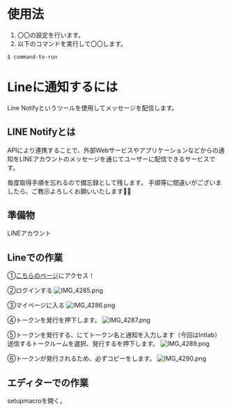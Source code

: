 # 使用法

1. 〇〇の設定を行います。
2. 以下のコマンドを実行して〇〇します。

```bash
$ command-to-run
```
# Lineに通知するには
Line Notifyというツールを使用してメッセージを配信します。

## LINE Notifyとは
APIにより連携することで、外部Webサービスやアプリケーションなどからの通知をLINEアカウントのメッセージを通じてユーザーに配信できるサービスです。

毎度取得手順を忘れるので備忘録として残します。
手順等に間違いがございましたら、ご教示よろしくお願いいたします🙇‍♀️

## 準備物
LINEアカウント

## Lineでの作業
①[こちらのページ](https://notify-bot.line.me/ja/)にアクセス！

②ログインする
![IMG_4285.png](https://qiita-image-store.s3.ap-northeast-1.amazonaws.com/0/453711/5e6237ca-fc38-e300-14d8-4948b401b623.png)

③マイページに入る
![IMG_4286.png](https://qiita-image-store.s3.ap-northeast-1.amazonaws.com/0/453711/79928e12-6732-6958-3864-0ed3e65a980c.png)

④トークンを発行を押下します。
![IMG_4287.png](https://qiita-image-store.s3.ap-northeast-1.amazonaws.com/0/453711/cf0868f1-534f-2009-461d-d7acc080088f.png)

⑤トークンを発行する、にてトークン名と通知を入力します（今回はIntlab）<br>
送信するトークルームを選択、発行するを押下します。
![IMG_4289.png](https://gyazo.com/291266f4cf3f75514a2dcc06190a3191.png)

⑥トークンが発行されるため、必ずコピーをします。
![IMG_4290.png](https://qiita-image-store.s3.ap-northeast-1.amazonaws.com/0/453711/9e291332-d3b2-2efc-1a82-8d08da95b898.png)

## エディターでの作業
setupmacroを開く。
